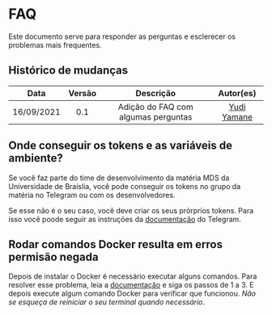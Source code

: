 # FAQ
Este documento serve para responder as perguntas e esclerecer os problemas 
mais frequentes.

## Histórico de mudanças

| Data | Versão | Descrição | Autor(es) |
|:---:|:---:|:---:|:---:|
| 16/09/2021 | 0.1 | Adição do FAQ com algumas perguntas | [Yudi Yamane](https://github.com/yudi-azvd) |

<!-- TEAMPLATE

## PERGUNTA OU PROBLEMA
RESPOSTA. 

-->

## Onde conseguir os tokens e as variáveis de ambiente?
Se você faz parte do time de desenvolvimento da matéria MDS da Universidade
de Braíslia, você pode conseguir os tokens no grupo da matéria no Telegram ou 
com os desenvolvedores.

Se esse não é o seu caso, você deve criar os seus prórprios tokens. Para isso
você poode seguir as instruções da 
[documentação](https://core.telegram.org/bots#6-botfather) do Telegram.


## Rodar comandos Docker resulta em erros permisão negada
Depois de instalar o Docker é necessário executar alguns comandos. Para resolver 
esse problema, leia a 
[documentação](https://docs.docker.com/engine/install/linux-postinstall/) e siga
os passos de 1 a 3. E depois execute algum comando Docker para verificar que 
funcionou. _Não se esqueça de reiniciar o seu terminal quando necessário_.


<!-- ## Meu editor de texto não consegue listar os containers mesmo com a extensão do Docker instalada
... -->
